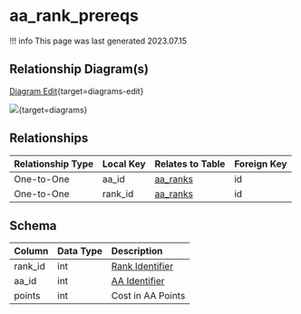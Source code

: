 # aa_rank_prereqs

!!! info
	This page was last generated 2023.07.15

## Relationship Diagram(s)

[Diagram Edit](https://mermaid.live/edit#eyJjb2RlIjoiZXJEaWFncmFtXG4gICAgYWFfcmFua19wcmVyZXFzIHtcbiAgICAgICAgaW50IGFhX2lkXG4gICAgICAgIGludHVuc2lnbmVkIHJhbmtfaWRcbiAgICB9XG4gICAgYWFfcmFua3Mge1xuICAgICAgICBpbnR1bnNpZ25lZCBpZFxuICAgIH1cbiAgICBhYV9yYW5rX3ByZXJlcXMgfHwtLW97IGFhX3JhbmtzIDogXCJPbmUtdG8tT25lXCJcbiAgICBhYV9yYW5rX3ByZXJlcXMgfHwtLW97IGFhX3JhbmtzIDogXCJPbmUtdG8tT25lXCJcblxuIiwibWVybWFpZCI6eyJ0aGVtZSI6ImRlZmF1bHQifSwidXBkYXRlRWRpdG9yIjp0cnVlLCJhdXRvU3luYyI6dHJ1ZSwidXBkYXRlRGlhZ3JhbSI6dHJ1ZX0=){target=diagrams-edit}

[![](https://mermaid.ink/img/eyJjb2RlIjoiZXJEaWFncmFtXG4gICAgYWFfcmFua19wcmVyZXFzIHtcbiAgICAgICAgaW50IGFhX2lkXG4gICAgICAgIGludHVuc2lnbmVkIHJhbmtfaWRcbiAgICB9XG4gICAgYWFfcmFua3Mge1xuICAgICAgICBpbnR1bnNpZ25lZCBpZFxuICAgIH1cbiAgICBhYV9yYW5rX3ByZXJlcXMgfHwtLW97IGFhX3JhbmtzIDogXCJPbmUtdG8tT25lXCJcbiAgICBhYV9yYW5rX3ByZXJlcXMgfHwtLW97IGFhX3JhbmtzIDogXCJPbmUtdG8tT25lXCJcblxuIiwibWVybWFpZCI6eyJ0aGVtZSI6ImRlZmF1bHQifSwidXBkYXRlRWRpdG9yIjp0cnVlLCJhdXRvU3luYyI6dHJ1ZSwidXBkYXRlRGlhZ3JhbSI6dHJ1ZX0=)](https://mermaid.ink/img/eyJjb2RlIjoiZXJEaWFncmFtXG4gICAgYWFfcmFua19wcmVyZXFzIHtcbiAgICAgICAgaW50IGFhX2lkXG4gICAgICAgIGludHVuc2lnbmVkIHJhbmtfaWRcbiAgICB9XG4gICAgYWFfcmFua3Mge1xuICAgICAgICBpbnR1bnNpZ25lZCBpZFxuICAgIH1cbiAgICBhYV9yYW5rX3ByZXJlcXMgfHwtLW97IGFhX3JhbmtzIDogXCJPbmUtdG8tT25lXCJcbiAgICBhYV9yYW5rX3ByZXJlcXMgfHwtLW97IGFhX3JhbmtzIDogXCJPbmUtdG8tT25lXCJcblxuIiwibWVybWFpZCI6eyJ0aGVtZSI6ImRlZmF1bHQifSwidXBkYXRlRWRpdG9yIjp0cnVlLCJhdXRvU3luYyI6dHJ1ZSwidXBkYXRlRGlhZ3JhbSI6dHJ1ZX0=){target=diagrams}


## Relationships

| Relationship Type | Local Key | Relates to Table | Foreign Key |
| :--- | :--- | :--- | :--- |
| One-to-One | aa_id | [aa_ranks](../../schema/aas/aa_ranks.md) | id |
| One-to-One | rank_id | [aa_ranks](../../schema/aas/aa_ranks.md) | id |


## Schema

| Column | Data Type | Description |
| :--- | :--- | :--- |
| rank_id | int | [Rank Identifier](aa_ranks.md) |
| aa_id | int | [AA Identifier](aa_ability.md) |
| points | int | Cost in AA Points |

